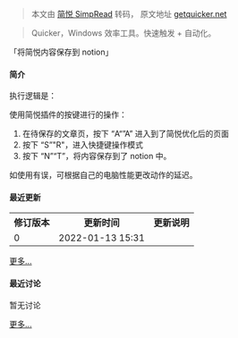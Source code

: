 > 本文由 [简悦 SimpRead](http://ksria.com/simpread/) 转码， 原文地址 [getquicker.net](https://getquicker.net/Sharedaction?code=abd79053-eecf-4b88-4abf-08d9d5ae3e37)

> Quicker，Windows 效率工具。快速触发 + 自动化。

「将简悦内容保存到 notion」

#### 简介

执行逻辑是：

使用简悦插件的按键进行的操作：

1.  在待保存的文章页，按下 “A“”A” 进入到了简悦优化后的页面
2.  按下 “S”"R"，进入快捷键操作模式
3.  按下 “N”“T”，将内容保存到了 notion 中。

如使用有误，可根据自己的电脑性能更改动作的延迟。

#### 最近更新

<table><tbody><tr><th>修订版本</th><th>更新时间</th><th>更新说明</th></tr><tr><td>0</td><td>2022-01-13 15:31</td><td></td></tr></tbody></table>

[更多...](https://getquicker.net/Share/Actions/Versions?code=abd79053-eecf-4b88-4abf-08d9d5ae3e37 "查看更多更新历史")

#### 最近讨论

暂无讨论

[更多...](https://getquicker.net/Share/Actions/Topics?code=abd79053-eecf-4b88-4abf-08d9d5ae3e37 "查看更多讨论话题")